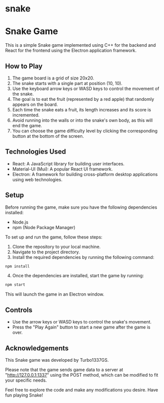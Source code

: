 # snake
 # Snake Game

This is a simple Snake game implemented using C++ for the backend and React for the frontend using the Electron application framework.

## How to Play

1. The game board is a grid of size 20x20.
2. The snake starts with a single part at position (10, 10).
3. Use the keyboard arrow keys or WASD keys to control the movement of the snake.
4. The goal is to eat the fruit (represented by a red apple) that randomly appears on the board.
5. Each time the snake eats a fruit, its length increases and its score is incremented.
6. Avoid running into the walls or into the snake's own body, as this will end the game.
7. You can choose the game difficulty level by clicking the corresponding button at the bottom of the screen.

## Technologies Used

- React: A JavaScript library for building user interfaces.
- Material-UI (Mui): A popular React UI framework.
- Electron: A framework for building cross-platform desktop applications using web technologies.

## Setup
Before running the game, make sure you have the following dependencies installed:

- Node.js
- npm (Node Package Manager)

To set up and run the game, follow these steps:

1. Clone the repository to your local machine.
2. Navigate to the project directory.
3. Install the required dependencies by running the following command:
```bash
npm install
```
4. Once the dependencies are installed, start the game by running:
```bash
npm start
```
This will launch the game in an Electron window.

## Controls

- Use the arrow keys or WASD keys to control the snake's movement.
- Press the "Play Again" button to start a new game after the game is over.

## Acknowledgements

This Snake game was developed by Turbo1337GS.

Please note that the game sends game data to a server at "http://127.0.0.1:1337" using the POST method, which can be modified to fit your specific needs.

Feel free to explore the code and make any modifications you desire. Have fun playing Snake!
